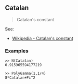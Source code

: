## Catalan 

> Catalan's constant

See:
* [Wikipedia - Catalan's constant](http://en.wikipedia.org/wiki/Catalan%27s_constant)
 
### Examples

```
>> N(Catalan)
0.915965594177219

>> PolyGamma(1,1/4)
8*Catalan+Pi^2
```